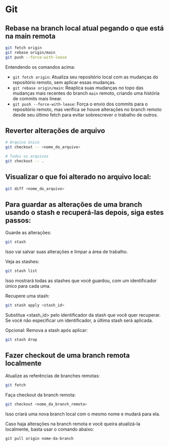 # Git

## Rebase na branch local atual pegando o que está na main remota

```bash
git fetch origin 
git rebase origin/main 
git push --force-with-lease
```

Entendendo os comandos acima:

- `git fetch origin`: Atualiza seu repositório local com as mudanças do repositório remoto, sem aplicar essas mudanças.
- `git rebase origin/main`: Reaplica suas mudanças no topo das mudanças mais recentes do branch `main` remoto, criando uma história de commits mais linear.
- `git push --force-with-lease`: Força o envio dos commits para o repositório remoto, mas verifica se houve alterações no branch remoto desde seu último fetch para evitar sobrescrever o trabalho de outros.
## Reverter alterações de arquivo

```bash
# Arquivo único
git checkout -- <nome_do_arquivo>

# Todos os arquivos
git checkout -- .
```

## Visualizar o que foi alterado no arquivo local:

```bash
git diff <nome_do_arquivo>
```

## Para guardar as alterações de uma branch usando o stash e recuperá-las depois, siga estes passos:

Guarde as alterações:

```bash
git stash
```

Isso vai salvar suas alterações e limpar a área de trabalho.

Veja as stashes:

```bash
git stash list
```

Isso mostrará todas as stashes que você guardou, com um identificador único para cada uma.

Recupere uma stash:

```bash
git stash apply <stash_id>
```

Substitua <stash_id> pelo identificador da stash que você quer recuperar. Se você não especificar um identificador, a última stash será aplicada.

Opcional: Remova a stash após aplicar:

```bash
git stash drop 
```

## Fazer checkout de uma branch remota localmente

Atualize as referências de branches remotas:

```bash
git fetch
```

Faça checkout da branch remota:

```bash
git checkout <nome_da_branch_remota>
```

Isso criará uma nova branch local com o mesmo nome e mudará para ela.

Caso haja alterações na branch remota e você queira atualizá-la localmente, basta usar o comando abaixo:

```shell
git pull origin nome-da-branch
```

